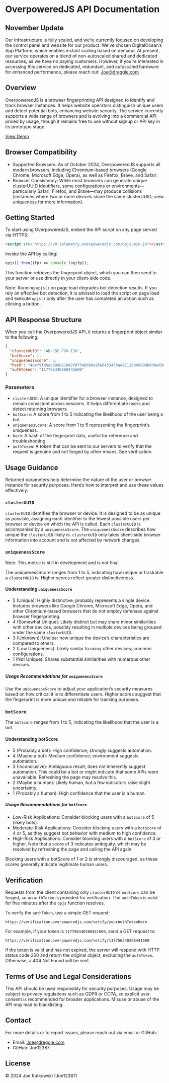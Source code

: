 # OverpoweredJS API Documentation

## November Update
Our infrastructure is fully scaled, and we’re currently focused on developing the control panel and website for our product. We’ve chosen DigitalOcean’s App Platform, which enables instant scaling based on demand. At present, our service operates on a blend of non-autoscaled shared and dedicated resources, as we have no paying customers. However, if you’re interested in accessing this service on dedicated, redundant, and autoscaled hardware for enhanced performance, please reach out: Joe@dreggle.com

## Overview
OverpoweredJS is a browser fingerprinting API designed to identify and track browser instances. It helps website operators distinguish unique users and detect potential bots, enhancing website security. The service currently supports a wide range of browsers and is evolving into a commercial API priced by usage, though it remains free to use without signup or API key in its prototype stage.

[View Demo](https://overpoweredjs.com/demo.html)

## Browser Compatibility

- Supported Browsers: As of October 2024, OverpoweredJS supports all modern browsers, including Chromium-based browsers (Google Chrome, Microsoft Edge, Opera), as well as Firefox, Brave, and Safari.
- Browser Consistency: While most browsers can generate unique clusterUUID identifiers, some configurations or environments—particularly Safari, Firefox, and Brave—may produce collisions (instances where two or more devices share the same clusterUUID; view uniqueness for more information).

## Getting Started

To start using OverpoweredJS, embed the API script on any page served via HTTPS:

```html
<script src="https://v0.telemetry.overpoweredjs.com/opjs.min.js"></script>
```

Invoke the API by calling:

```js
opjs().then((fp) => console.log(fp));
```

This function retrieves the fingerprint object, which you can then send to your server or use directly in your client-side code.

Note: Running `opjs()` on page load degrades bot detection results. If you rely on effective bot detection, it is advised to load the script on page load and execute `opjs()` only after the user has completed an action such as clicking a button.

## API Response Structure

When you call the OverpoweredJS API, it returns a fingerprint object similar to the following:

```json
{
  "clusterUUID": "AB-CDE-FGH-IJK",
  "botScore": 1,
  "uniquenessScore": 5,
  "hash": "484f9fd6ac89ab21042fd7540bbbe95e6453433ae0111b945d86b6d0ed98e616",
  "authToken": "117756340268441600"
}
```

### Parameters

- `clusterUUID`: A unique identifier for a browser instance, designed to remain consistent across sessions. It helps differentiate users and detect returning browsers.
- `botScore`: A score from 1 to 5 indicating the likelihood of the user being a bot.
- `uniquenessScore`: A score from 1 to 5 representing the fingerprint’s uniqueness.
- `hash`: A hash of the fingerprint data, useful for reference and troubleshooting.
- `authToken`: A token that can be sent to our servers to verify that the request is genuine and not forged by other means. See verification.

## Usage Guidance

Returned parameters help determine the nature of the user or browser instance for security purposes. Here’s how to interpret and use these values effectively:

### `clusterUUID`

`clusterUUID` identifies the browser or device. It is designed to be as unique as possible, assigning each identifier to the fewest possible users per browser or device on which the API is called. Each `clusterUUID` is accompanied by a `uniquenessScore`. The `uniquenessScore` describes how unique the `clusterUUID` likely is. `clusterUUID` only takes client-side browser information into account and is not affected by network changes.

### `uniquenessScore`

Note: This metric is still in development and is not final.

The uniquenessScore ranges from 1 to 5, indicating how unique or trackable a `clusterUUID` is. Higher scores reflect greater distinctiveness.

#### Understanding `uniquenessScore`

- 5 (Unique): Highly distinctive; probably represents a single device. Includes browsers like Google Chrome, Microsoft Edge, Opera, and other Chromium-based browsers that do not employ defenses against browser fingerprinting.
- 4 (Somewhat Unique): Likely distinct but may share minor similarities with other devices, possibly resulting in multiple devices being grouped under the same `clusterUUID`.
- 3 (Unknown): Unclear how unique the device’s characteristics are compared to others.
- 2 (Low Uniqueness): Likely similar to many other devices; common configurations.
- 1 (Not Unique): Shares substantial similarities with numerous other devices.

##### Usage Recommendations for `uniquenessScore`

Use the `uniquenessScore` to adjust your application’s security measures based on how critical it is to differentiate users. Higher scores suggest that the fingerprint is more unique and reliable for tracking purposes.

### `botScore`

The `botScore` ranges from 1 to 5, indicating the likelihood that the user is a bot.

#### Understanding botScore

- 5 (Probably a bot): High confidence; strongly suggests automation.
- 4 (Maybe a bot): Medium confidence; environment suggests automation.
- 3 (Inconclusive): Ambiguous result; does not inherently suggest automation. This could be a bot or might indicate that some APIs were unavailable. Refreshing the page may resolve this.
- 2 (Maybe a human): Likely human, but a few indicators raise slight uncertainty.
- 1 (Probably a human): High confidence that the user is a human.

##### Usage Recommendations for `botScore`

- Low-Risk Applications: Consider blocking users with a `botScore` of 5 (likely bots).
- Moderate-Risk Applications: Consider blocking users with a `botScore` of 4 or 5, as they suggest bot behavior with medium to high confidence.
- High-Risk Applications: Consider blocking users with a `botScore` of 3 or higher. Note that a score of 3 indicates ambiguity, which may be resolved by refreshing the page and calling the API again.

Blocking users with a botScore of 1 or 2 is strongly discouraged, as these scores generally indicate legitimate human users.

## Verification

Requests from the client containing only `clusterUUID` or `botScore` can be forged, so an `authToken` is provided for verification. The `authToken` is valid for five minutes after the `opjs` function resolves.

To verify the `authToken`, use a simple GET request:

`https://verification.overpoweredjs.com/verify/yourAuthTokenHere`

For example, if your token is `117756340268441600`, send a GET request to:

`https://verification.overpoweredjs.com/verify/117756340268441600`

If the token is valid and has not expired, the server will respond with HTTP status code 200 and return the original object, excluding the `authToken`. Otherwise, a 404 Not Found will be sent.

## Terms of Use and Legal Considerations

This API should be used responsibly for security purposes. Usage may be subject to privacy regulations such as GDPR or CCPA, so explicit user consent is recommended for broader applications. Misuse or abuse of the API may lead to blacklisting.

## Contact

For more details or to report issues, please reach out via email or GitHub:

 * Email: Joe@dreggle.com
 * GitHub: Joe12387

## License
© 2024 Joe Rutkowski (Joe12387)
